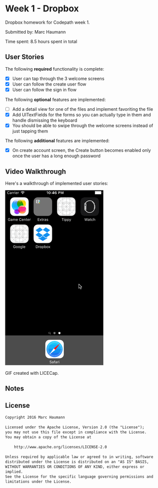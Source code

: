 # Week 1 - Dropbox

Dropbox homework for Codepath week 1.

Submitted by: Marc Haumann

Time spent: 8.5 hours spent in total

## User Stories

The following **required** functionality is complete:
* [X] User can tap through the 3 welcome screens
* [X] User can follow the create user flow
* [X] User can follow the sign in flow

The following **optional** features are implemented:
* [ ] Add a detail view for one of the files and implement favoriting the file
* [X] Add UITextFields for the forms so you can actually type in them and handle dismissing the keyboard
* [X] You should be able to swipe through the welcome screens instead of just tapping them

The following **additional** features are implemented:

- [X] On create account screen, the Create button becomes enabled only once the user has a long enough password

## Video Walkthrough 

Here's a walkthrough of implemented user stories:

<img src='https://github.com/marchaumann/Dropbox/blob/master/dropbox.gif' title='Video Walkthrough' width='' alt='Video Walkthrough' />

GIF created with LICECap.

## Notes



## License

    Copyright 2016 Marc Haumann

    Licensed under the Apache License, Version 2.0 (the "License");
    you may not use this file except in compliance with the License.
    You may obtain a copy of the License at

        http://www.apache.org/licenses/LICENSE-2.0

    Unless required by applicable law or agreed to in writing, software
    distributed under the License is distributed on an "AS IS" BASIS,
    WITHOUT WARRANTIES OR CONDITIONS OF ANY KIND, either express or implied.
    See the License for the specific language governing permissions and
    limitations under the License.
